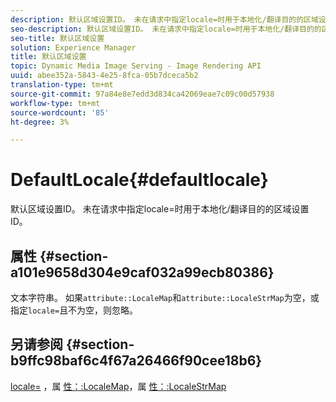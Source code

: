 ```yaml
---
description: 默认区域设置ID。 未在请求中指定locale=时用于本地化/翻译目的的区域设置ID。
seo-description: 默认区域设置ID。 未在请求中指定locale=时用于本地化/翻译目的的区域设置ID。
seo-title: 默认区域设置
solution: Experience Manager
title: 默认区域设置
topic: Dynamic Media Image Serving - Image Rendering API
uuid: abee352a-5843-4e25-8fca-05b7dceca5b2
translation-type: tm+mt
source-git-commit: 97a84e8e7edd3d834ca42069eae7c09c00d57938
workflow-type: tm+mt
source-wordcount: '85'
ht-degree: 3%

---
```



# DefaultLocale{#defaultlocale}

默认区域设置ID。 未在请求中指定locale=时用于本地化/翻译目的的区域设置ID。

## 属性 {#section-a101e9658d304e9caf032a99ecb80386}

文本字符串。 如果`attribute::LocaleMap`和`attribute::LocaleStrMap`为空，或指定`locale=`且不为空，则忽略。

## 另请参阅 {#section-b9ffc98baf6c4f67a26466f90cee18b6}

[locale=](../../../../../is-api/http-ref/image-serving-api-ref/c-http-protocol-reference/c-command-reference/r-locale.md#reference-8a846b2fbc004a12821b956ed3b25cfb) ，属 [性：:LocaleMap](../../../../../is-api/image-catalog/image-serving-api-ref/c-image-catalog-reference/c-attributes-reference/r-localemap.md#reference-49bbf598f8ea47c3a563755cef306318)，属 [性：:LocaleStrMap](../../../../../is-api/image-catalog/image-serving-api-ref/c-image-catalog-reference/c-attributes-reference/r-localestrmap.md#reference-98c42070a4bc4baf92537132be2b5b1e)
